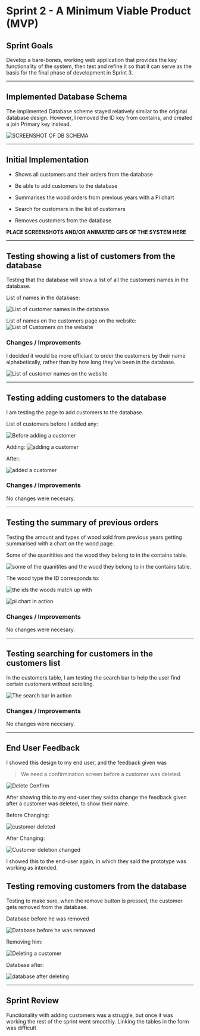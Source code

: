 # Sprint 2 - A Minimum Viable Product (MVP)


## Sprint Goals

Develop a bare-bones, working web application that provides the key functionality of the system, then test and refine it so that it can serve as the basis for the final phase of development in Sprint 3.


---

## Implemented Database Schema

The implimented Database scheme stayed relatively similar to the original database design. However, I removed the ID key from contains, and created a join Primary key instead. 

![SCREENSHOT OF DB SCHEMA](screenshots/updatedDatabase.png)


---

## Initial Implementation

- Shows all customers and their orders from the database

- Be able to add customers to the database

- Summarises the wood orders from previous years with a Pi chart

- Search for customers in the list of customers

- Removes customers from the database


**PLACE SCREENSHOTS AND/OR ANIMATED GIFS OF THE SYSTEM HERE**


---

## Testing showing a list of customers from the database

Testing that the database will show a list of all the customers names in the database. 

List of names in the database:

![List of customer names in the database](screenshots/CustomersInDatabase.png)


List of names on the customers page on the website:
![List of Customers on the website](screenshots/CustomersOrderedByAge.png)

### Changes / Improvements

I decided it would be more efficiant to order the customers by their name alphabetically, rather than by how long they've been in the database. 

![List of customer names on the website](screenshots/CustomerNamesOnWebsite.png)


---

## Testing adding customers to the database

I am testing the page to add customers to the database. 

List of customers before I added any: 

![Before adding a customer](screenshots/CustomersInDatabase.png)


Adding:
![adding a customer](screenshots/addingACustomer.gif)

After:

![added a customer](screenshots/databaseAfterAdding.png)


### Changes / Improvements



No changes were necesary. 

---

## Testing the summary of previous orders

Testing the amount and types of wood sold from previous years getting summarised with a chart on the wood page. 

Some of the quanitities and the wood they belong to in the contains table.

![some of the quanitites and the wood they belong to in the contains table.](screenshots/qtyofwoodincontainstable.png)

The wood type the ID  corresponds to:

![the ids the woods match up with](screenshots/theIDS.png)

![pi chart in action](screenshots/PichartTesting.gif)


### Changes / Improvements

No changes were necesary. 

---

## Testing searching for customers in the customers list

In the customers table, I am testing the search bar to help the user find certain customers without scrolling. 

![The search bar in action](screenshots/TestingSearchBar.gif)

### Changes / Improvements

No changes were necesary. 




---

## End User Feedback

I showed this design to my end user, and the feedback given was

> We need a confirmination screen before a customer was deleted.

![Delete Confirm](screenshots/deleteConfirm.gif)

After showing this to my end-user they saidto change the feedback given after a customer was deleted, to show their name.

Before Changing:

![customer deleted](screenshots/customerDeleted.png)

After Changing:

![Customer deletion changed](screenshots/deleteME.png)

I showed this to the end-user again, in which they said the prototype was working as intended. 


## Testing removing customers from the database

Testing to make sure, when the remove button is pressed, the customer gets removed from the database.

Database before he was removed

![Database before he was removed](screenshots/databaseAfterAdding.png)

Removing him:

![Deleting a customer](screenshots/deletingCustomers.gif)

Database after:

![database after deleting](screenshots/CustomersInDatabase.png)

---

## Sprint Review

Functionality with adding customers was a struggle, but once it was working the rest of the sprint went smoothly. Linking the tables in the form was difficult 

